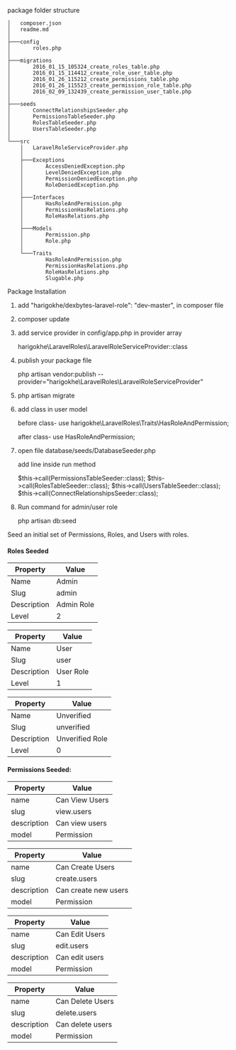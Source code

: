   package folder structure

	
	│   composer.json
	│   readme.md
	│
	├───config
	│       roles.php
	│
	├───migrations
	│       2016_01_15_105324_create_roles_table.php
	│       2016_01_15_114412_create_role_user_table.php
	│       2016_01_26_115212_create_permissions_table.php
	│       2016_01_26_115523_create_permission_role_table.php
	│       2016_02_09_132439_create_permission_user_table.php
	│
	├───seeds
	│       ConnectRelationshipsSeeder.php
	│       PermissionsTableSeeder.php
	│       RolesTableSeeder.php
	│       UsersTableSeeder.php
	│
	└───src
		│   LaravelRoleServiceProvider.php
		│
		├───Exceptions
		│       AccessDeniedException.php
		│       LevelDeniedException.php
		│       PermissionDeniedException.php
		│       RoleDeniedException.php
		│
		├───Interfaces
		│       HasRoleAndPermission.php
		│       PermissionHasRelations.php
		│       RoleHasRelations.php
		│
		├───Models
		│       Permission.php
		│       Role.php
		│
		└───Traits
				HasRoleAndPermission.php
				PermissionHasRelations.php
				RoleHasRelations.php
				Slugable.php 

 Package Installation
 
1) add "harigokhe/dexbytes-laravel-role": "dev-master", in  composer file

2) composer update

3) add service provider in config/app.php in provider array 

   harigokhe\LaravelRoles\LaravelRoleServiceProvider::class
 
4) publish your package file 

   php artisan vendor:publish --provider="harigokhe\LaravelRoles\LaravelRoleServiceProvider"

5) php artisan migrate

6) add class in user model

   before class-  use harigokhe\LaravelRoles\Traits\HasRoleAndPermission;

   after class-	use HasRoleAndPermission;

7) open file database/seeds/DatabaseSeeder.php 

   add line inside run method

   $this->call(PermissionsTableSeeder::class);
   $this->call(RolesTableSeeder::class);
   $this->call(UsersTableSeeder::class);
   $this->call(ConnectRelationshipsSeeder::class);

8) Run command for admin/user role

   php artisan db:seed 
	
 Seed an initial set of Permissions, Roles, and Users with roles. 
 #### Roles Seeded
|Property|Value|
|----|----|
|Name| Admin|
|Slug| admin|
|Description| Admin Role|
|Level| 2|

|Property|Value|
|----|----|
|Name| User|
|Slug| user|
|Description| User Role|
|Level| 1|

|Property|Value|
|----|----|
|Name| Unverified|
|Slug| unverified|
|Description| Unverified Role|
|Level| 0|

#### Permissions Seeded:
|Property|Value|
|----|----|
|name|Can View Users|
|slug|view.users|
|description|Can view users|
|model|Permission|

|Property|Value|
|----|----|
|name|Can Create Users|
|slug|create.users|
|description|Can create new users|
|model|Permission|

|Property|Value|
|----|----|
|name|Can Edit Users|
|slug|edit.users|
|description|Can edit users|
|model|Permission|

|Property|Value|
|----|----|
|name|Can Delete Users|
|slug|delete.users|
|description|Can delete users|
|model|Permission|



